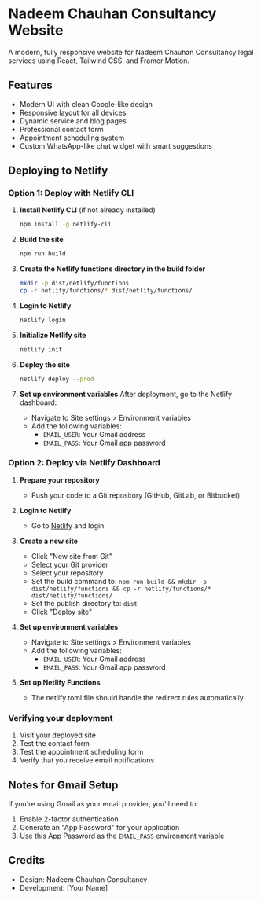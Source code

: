 # Nadeem Chauhan Consultancy Website

A modern, fully responsive website for Nadeem Chauhan Consultancy legal services using React, Tailwind CSS, and Framer Motion.

## Features

- Modern UI with clean Google-like design
- Responsive layout for all devices
- Dynamic service and blog pages
- Professional contact form
- Appointment scheduling system
- Custom WhatsApp-like chat widget with smart suggestions

## Deploying to Netlify

### Option 1: Deploy with Netlify CLI

1. **Install Netlify CLI** (if not already installed)
   ```bash
   npm install -g netlify-cli
   ```

2. **Build the site**
   ```bash
   npm run build
   ```

3. **Create the Netlify functions directory in the build folder**
   ```bash
   mkdir -p dist/netlify/functions
   cp -r netlify/functions/* dist/netlify/functions/
   ```

4. **Login to Netlify**
   ```bash
   netlify login
   ```

5. **Initialize Netlify site**
   ```bash
   netlify init
   ```

6. **Deploy the site**
   ```bash
   netlify deploy --prod
   ```

7. **Set up environment variables**
   After deployment, go to the Netlify dashboard:
   - Navigate to Site settings > Environment variables
   - Add the following variables:
     - `EMAIL_USER`: Your Gmail address
     - `EMAIL_PASS`: Your Gmail app password

### Option 2: Deploy via Netlify Dashboard

1. **Prepare your repository**
   - Push your code to a Git repository (GitHub, GitLab, or Bitbucket)

2. **Login to Netlify**
   - Go to [Netlify](https://app.netlify.com/) and login

3. **Create a new site**
   - Click "New site from Git"
   - Select your Git provider
   - Select your repository
   - Set the build command to: `npm run build && mkdir -p dist/netlify/functions && cp -r netlify/functions/* dist/netlify/functions/`
   - Set the publish directory to: `dist`
   - Click "Deploy site"

4. **Set up environment variables**
   - Navigate to Site settings > Environment variables
   - Add the following variables:
     - `EMAIL_USER`: Your Gmail address
     - `EMAIL_PASS`: Your Gmail app password

5. **Set up Netlify Functions**
   - The netlify.toml file should handle the redirect rules automatically

### Verifying your deployment

1. Visit your deployed site
2. Test the contact form
3. Test the appointment scheduling form
4. Verify that you receive email notifications

## Notes for Gmail Setup

If you're using Gmail as your email provider, you'll need to:

1. Enable 2-factor authentication
2. Generate an "App Password" for your application
3. Use this App Password as the `EMAIL_PASS` environment variable

## Credits

- Design: Nadeem Chauhan Consultancy
- Development: [Your Name]